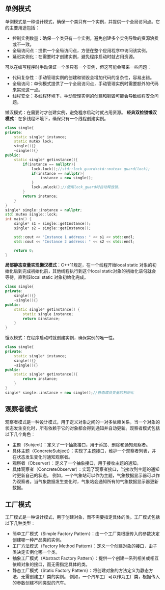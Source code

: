 ## 单例模式
单例模式是一种设计模式，确保一个类只有一个实例，并提供一个全局访问点。它的主要用途包括：
- 控制实例数量：确保一个类只有一个实例，避免创建多个实例导致的资源浪费或不一致。
- 全局访问点：提供一个全局访问点，方便在整个应用程序中访问该实例。
- 延迟实例化：在需要时才创建实例，避免程序启动时就占用资源。


可以在编写程序时手动保证一个类只有一个实例，但这可能会带来一些问题：
- 代码复杂性：手动管理实例的创建和销毁会增加代码的复杂性，容易出错。
- 全局访问：单例模式提供了一个全局访问点，手动管理实例时需要额外的代码来实现这一点。
- 线程安全：多线程环境下，手动管理实例的创建和销毁可能会导致线程安全问题。

懒汉模式：在需要时才创建实例，避免程序启动时就占用资源。
**经典双检锁懒汉模式**：在多线程环境下，确保只有一个线程创建实例。
```cpp
class single{
private:
    static single* instance;
    static mutex lock;
    single(){}
    ~single(){}
public:
    static single* getinstance(){
        if(instance == nullptr){
            lock.lock();//std::lock_guard<std::mutex> guard(lock);
            if(instance == nullptr){
                instance = new single();
            }
            lock.unlock();//使用lock_guard时自动释放锁.
        }
        return instance;
    }
}
single* single::instance = nullptr;
std::mutex single::lock;
int main() {
    single* s1 = single::getInstance();
    single* s2 = single::getInstance();

    std::cout << "Instance 1 address: " << s1 << std::endl;
    std::cout << "Instance 2 address: " << s2 << std::endl;

    return 0;
}
```
**局部静态变量实现懒汉模式**：C++11规定，在一个线程开始local static 对象的初始化后到完成初始化前，其他线程执行到这个local static对象的初始化语句就会等待，直到该local static 对象初始化完成。

```cpp
class single{
private:
    single(){}
    ~single(){}
public:
    static single* getinstance() {
        static single instance;
        return &instance;
    }
}
```

饿汉模式：在程序启动时就创建实例，确保实例的唯一性。
```cpp
class single{
private:
    static single* instance;
    single(){}
    ~single(){}
public:
    static single* getinstance(){
        return instance;
    }
}   
single* single::instance = new single();//静态成员变量的初始化
``` 

## 观察者模式
观察者模式是一种设计模式，用于定义对象之间的一对多依赖关系，当一个对象的状态发生变化时，所有依赖于它的对象都会得到通知并自动更新。观察者模式包括以下几个角色：
- 主题（Subject）：定义了一个抽象接口，用于添加、删除和通知观察者。
- 具体主题（ConcreteSubject）：实现了主题接口，维护一个观察者列表，并在状态发生变化时通知观察者。
- 观察者（Observer）：定义了一个抽象接口，用于接收主题的通知。
- 具体观察者（ConcreteObserver）：实现了观察者接口，当接收到主题的通知时更新自己的状态。
例如，一个气象站可以作为主题，气象数据显示器可以作为观察者。当气象数据发生变化时，气象站会通知所有的气象数据显示器更新数据。
## 工厂模式
工厂模式是一种设计模式，用于创建对象，而不需要指定具体的类。工厂模式包括以下几种类型：
- 简单工厂模式（Simple Factory Pattern）：由一个工厂类根据传入的参数决定创建哪一种产品类的实例。
- 工厂方法模式（Factory Method Pattern）：定义一个创建对象的接口，由子类决定实例化哪一个类。
- 抽象工厂模式（Abstract Factory Pattern）：提供一个创建一系列相关或相互依赖对象的接口，而无需指定具体的类。
- 静态工厂模式（Static Factory Pattern）：将创建对象的方法定义为静态方法，无需创建工厂类的实例。
例如，一个汽车工厂可以作为工厂类，根据传入的参数创建不同类型的汽车。
